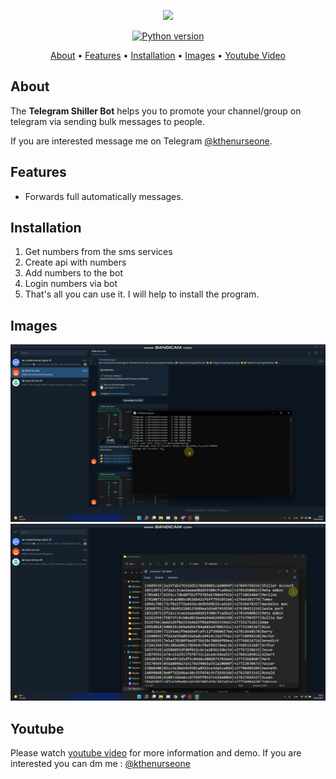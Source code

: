 <p align="center"><a href="https://youtu.be/pgINAiz7bsM" target="_blank"><img src="https://github.com/kthenurseone/telegram_shiller_bot/blob/main/video_kapak.png?raw=true"></a></p>

<p align="center">
    <a href="https://www.python.org/downloads/release/python-380/"><img src="https://img.shields.io/badge/python-3.8-blue.svg?style=plastic" alt="Python version"></a>
</p>

<p align="center">
  <a href="#about">About</a>
  •
  <a href="#features">Features</a>
  •
  <a href="#installation">Installation</a>
  •
  <a href="#images">Images</a>
  •
  <a href="#youtube">Youtube Video</a>
</p>

## About
The **Telegram Shiller Bot** helps you to promote your channel/group on telegram via sending bulk messages to people.

If you are interested message me on Telegram [@kthenurseone](https://t.me/kthenurseone). 

## Features
- Forwards full automatically messages.



## Installation
1) Get numbers from the sms services
2) Create api with numbers
3) Add numbers to the bot
4) Login numbers via bot
5) That's all you can use it.
I will help to install the program.


## Images
![Telegram Message Bot](https://github.com/kthenurseone/telegram_shiller_bot/blob/main/2.png?raw=true)
![Telegram Message Bot](https://github.com/kthenurseone/telegram_shiller_bot/blob/main/3.png?raw=true)



## Youtube
Please watch [youtube video](https://youtu.be/pgINAiz7bsM) for more information and demo. If you are interested you can dm me : [@kthenurseone](https://t.me/kthenurseone)
